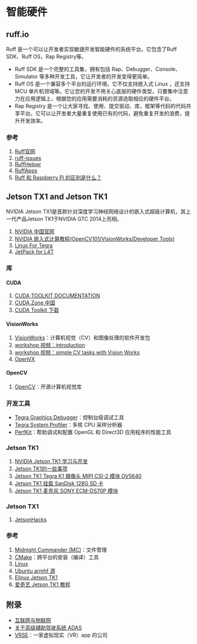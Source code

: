 # 智能硬件

## ruff.io

Ruff 是一个可以让开发者实现敏捷开发智能硬件的系统平台。它包含了Ruff SDK、Ruff OS，Rap Registry等。

- Ruff SDK 是一个完整的工具集，拥有包括 Rap、Debugger、Console、Simulator 等多种开发工具，它让开发者的开发变得更简单。
- Ruff OS 是一个兼容多个平台的运行环境，它不仅支持嵌入式 Linux ，还支持 MCU 单片机领域等。它让您的开发不用关心底层的硬件类型，只要集中注意力在应用逻辑上，根据您的应用需要消耗的资源选取相应的硬件平台。
- Rap Registry 是一个让大家寻找、使用、提交驱动、库，框架等代码的代码共享平台。它可以让开发者大量重复使用已有的代码，避免重复开发的浪费，提升开发效率。

### 参考

1. [Ruff官网](https://ruff.io/zh-cn/)
2. [ruff-issues](https://github.com/ruffjs)
3. [RuffHelper](https://github.com/runinspring/ruffhelper)
4. [RuffApps](https://github.com/RuffApps/Apps)
5. [Ruff 和 Raspberry Pi 的区别是什么？](https://mp.weixin.qq.com/s?__biz=MzI4NjA2MTQwNQ==&mid=2247483716&idx=1&sn=95fb8869e7107677b294a410aeb9fa92)

## Jetson TX1 and Jetson TK1 

NVIDIA Jetson TX1是首款针对深度学习神经网络设计的嵌入式超级计算机，其上一代产品Jetson TK1于NVIDIA GTC 2014上亮相。

1. [NVIDIA 中国官网](http://www.nvidia.cn/page/home.html)
2. [NVIDIA 嵌入式计算教程(OpenCV101/VisionWorks/Developer Tools)](https://developer.nvidia.com/embedded/learn/tutorials)
3. [Linux For Tegra](https://developer.nvidia.com/embedded/develop/software)
4. [JetPack for L4T](https://developer.nvidia.com/embedded/jetpack)

### 库

#### CUDA

1. [CUDA TOOLKIT DOCUMENTATION](http://docs.nvidia.com/cuda/)
2. [CUDA Zone 中国](https://cudazone.nvidia.cn/)
3. [CUDA Toolkit 下载](https://developer.nvidia.com/cuda-toolkit)

#### VisionWorks

1. [VisionWorks](https://developer.nvidia.com/embedded/visionworks)：计算机视觉（CV）和图像处理的软件开发包
2. [workshop 视频：introduction](https://www.brainshark.com/nvidia/vwa-introduction)
3. [workshop 视频：simple CV tasks with Vision Works](https://www.brainshark.com/nvidia/vwb-simplecv)
4. [OpenVX](https://www.khronos.org/openvx/)

#### OpenCV

1. [OpenCV](http://opencv.org/)：开源计算机视觉库

### 开发工具

- [Tegra Graphics Debugger](https://developer.nvidia.com/tegra-graphics-debugger)：控制台级调试工具
- [Tegra System Profiler](https://developer.nvidia.com/tegra-system-profiler)：多核 CPU 采样分析器
- [PerfKit](https://developer.nvidia.com/nvidia-perfkit)：帮助调试和配置 OpenGL 和 Direct3D 应用程序的性能工具

### Jetson TK1

1. [NVIDIA  Jetson TK1 学习与开发](http://blog.csdn.net/frd2009041510/article/details/41901239)
2. [Jetson TK1的一些事项](jetson-tk1.html)
3. [Jetson TK1 Tegra K1 摄像头 MIPI CSI-2 模块 OV5640](scam-tk1.html)
4. [Jetson TK1 挂载 SanDisk 128G SD 卡](sd-tk1.html)
5. [Jetson TK1 麦克风 SONY ECM-DS70P 模块](microphone-tk1.html)

### Jetson TX1

1. [JetsonHacks](http://jetsonhacks.com/)

### 参考

1. [Midnight Commander (MC)](https://github.com/MidnightCommander/mc)：文件管理
2. [CMake](https://github.com/Kitware/CMake)：跨平台的安装（编译）工具
3. [Linux](./linux.html)
4. [Ubuntu armhf 源](ubuntu-armhf-sources.html)
5. [Elinux Jetson TK1](http://elinux.org/Jetson_TK1)
6. [爱奇艺 Jetson TK1 教程](http://so.iqiyi.com/so/q_Jetson%20TK1)

## 附录

- [互联网与物联网](../html/int-iot.html)
- [关于高级辅助驾驶系统 ADAS](adas.html)
- [VRSE](http://vrse.com)：一家虚拟现实（VR）app 的公司